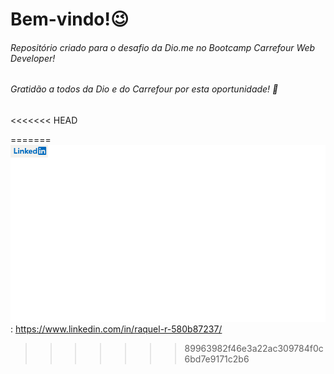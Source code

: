 # Bem-vindo!:wink:



###### Repositório criado para o desafio da Dio.me no Bootcamp Carrefour Web Developer!

###### Gratidão a todos da Dio e do Carrefour por esta oportunidade! :pray:

<<<<<<< HEAD

=======
![logo.png](https://github.com/raquel0685/desafio-Dio-GitHub/blob/0c942fb6f266995a1308a384808ecb7e98476e15/logo.png?raw=true): https://www.linkedin.com/in/raquel-r-580b87237/
>>>>>>> 89963982f46e3a22ac309784f0c6bd7e9171c2b6

